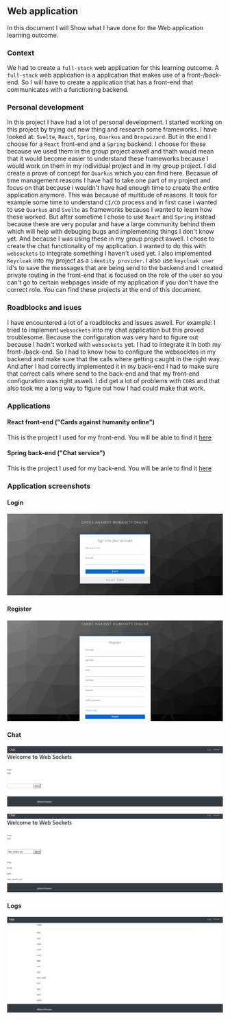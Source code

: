 ## Web application
In this document I will Show what I have done for the Web application learning outcome.

### Context
We had to create a `full-stack` web application for this learning outcome. A `full-stack` web application is a application that makes use of a front-/back-end. So I will have to create a application that has a front-end that communicates with a functioning backend.

### Personal development
In this project I have had a lot of personal development. I started working on this project by trying out new thing and research some frameworks. I have looked at: `Svelte`, `React`, `Spring`, `Quarkus` and `Dropwizard`. But in the end I choose for a `React` front-end and a `Spring` backend. I choose for these because we used them in the group project aswell and thath would mean that it would become easier to understand these frameworks because I would work on them in my individual project and in my group project. I did create a prove of concept for `Quarkus` which you can find here. Becasue of time management reasons I have had to take one part of my project and focus on that because i wouldn't have had enough time to create the entire application anymore. This was because of multitude of reasons. It took for example some time to understand `CI/CD` process and in first case i wanted to use `Quarkus` and `Svelte` as frameworks because I wanted to learn how these worked. But after sometime I chose to use `React` and `Spring` instead because these are very popular and have a large community behind them which will help with debuging bugs and implementing things I don't know yet. And because I was using these in my group project aswell. I chose to create the chat functionality of my application. I wanted to do this with `websockets` to integrate something I haven't used yet. I also implemented `Keycloak` into my project as a `identity provider`. I also use `keycloak user` id's to save the messsages that are being send to the backend and I created private routing in the front-end that is focused on the role of the user so you can't go to certain webpages inside of my application if you don't have the correct role. You can find these projects at the end of this document.
### Roadblocks and isues
I have encountered a lot of a roadblocks and issues aswell. For example: I tried to implement `websockets` into my chat application but this proved troublesome. Because the configuration was very hard to figure out because I hadn't worked with `websockets` yet. I had to integrate it in both my front-/back-end. So I had to know how to configure the websocktes in my backend and make sure that the calls where getting caught in the right way. And after I had correctly implemented it in my back-end I had to make sure that correct calls where send to the back-end and that my front-end configuration was right aswell. I did get a lot of problems with `CORS` and that also took me a long way to figure out how I had could make that work.
### Applications
#### React front-end ("Cards against humanity online")
This is the project I used for my front-end. You will be able to find it [here](https://github.com/KevinOomenTheDeveloper/cards-against-humanity-online)

#### Spring back-end ("Chat service")
This is the project I used for my back-end. You will be anle to find it [here](https://github.com/KevinOomenTheDeveloper/chat-service)

### Application screenshots
#### Login
![application-login](../Individual-project/Images/Application-login.png)
#### Register
![application-register](../Individual-project/Images/Application-registration.png)
#### Chat
![application-chat-1](../Individual-project/Images/Application-chat-1.png)

![application-chat-2](../Individual-project/Images/Application-chat-2.png)
#### Logs
![application-logs](../Individual-project/Images/Application-logs.png)
